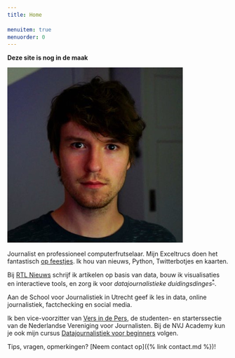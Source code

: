 ```yaml
---
title: Home

menuitem: true
menuorder: 0
---
```




**Deze site is nog in de maak**

![](assets/img/pf.jpeg)

Journalist en professioneel computerfrutselaar. Mijn Exceltrucs doen het fantastisch [op feestjes](https://speld.nl/2017/05/20/deze-exceltrucs-doen-het-goed-op-feestjes/). Ik hou van nieuws, Python, Twitterbotjes en kaarten.

Bij [RTL Nieuws](https://www.rtlnieuws.nl/tags/personen/wouter-van-dijke) schrijf ik artikelen op basis van data, bouw ik visualisaties en interactieve tools, en zorg ik voor *datajournalistieke duidingsdinges*<sup>[*](https://www.geenstijl.nl/5146834/zo-stemde-nederland-1991-2019/)</sup>.

Aan de School voor Journalistiek in Utrecht geef ik les in data, online journalistiek, factchecking en social media.

Ik ben vice-voorzitter van [Vers in de Pers](https://www.nvj.nl/starters), de studenten- en starterssectie van de Nederlandse Vereniging voor Journalisten. Bij de NVJ Academy kun je ook mijn cursus [Datajournalistiek voor beginners](https://www.nvj.nl/agenda/datajournalistiek-beginners-8) volgen.

Tips, vragen, opmerkingen? [Neem contact op]({% link contact.md %})!
